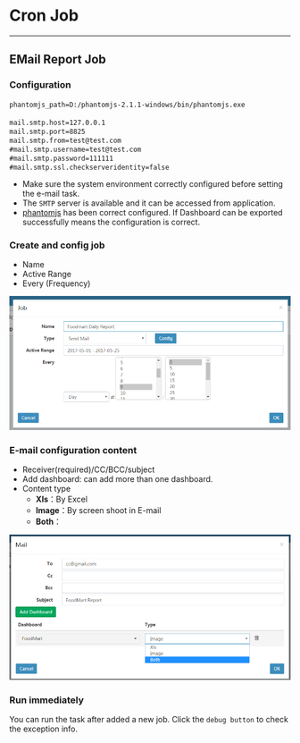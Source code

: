 <h1> Cron Job </h1>

---

## EMail Report Job

### Configuration
```properties
phantomjs_path=D:/phantomjs-2.1.1-windows/bin/phantomjs.exe

mail.smtp.host=127.0.0.1
mail.smtp.port=8825
mail.smtp.from=test@test.com
#mail.smtp.username=test@test.com
#mail.smtp.password=111111
#mail.smtp.ssl.checkserveridentity=false
```
* Make sure the system environment correctly configured before setting the e-mail task.
* The `SMTP` server is available and it can be accessed from application.
* <a href="http://phantomjs.org/">phantomjs</a> has been correct configured. If Dashboard can be exported successfully means the configuration is correct.

### Create and config job
* Name
* Active Range
* Every (Frequency)

![](/assets/add_job.png) 

### E-mail configuration content
* Receiver(required)/CC/BCC/subject
* Add dashboard: can add more than one dashboard.
* Content type
    * **Xls**：By Excel
    * **Image**：By screen shoot in E-mail
    * **Both**：
    
![](/assets/job_email_config.png)
 
### Run immediately
You can run the task after added a new job. Click the `debug button` to check the exception info.



